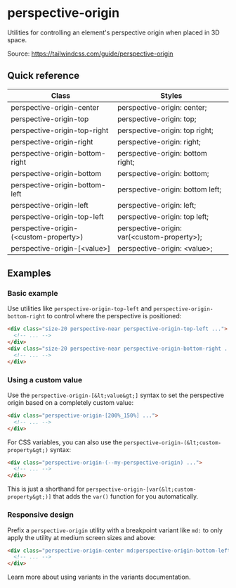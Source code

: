 # perspective-origin

Utilities for controlling an element's perspective origin when placed in 3D space.

Source: https://tailwindcss.com/guide/perspective-origin

## Quick reference

| Class                          | Styles                     |
|--------------------------------|----------------------------|
| perspective-origin-center      | perspective-origin: center; |
| perspective-origin-top         | perspective-origin: top;    |
| perspective-origin-top-right   | perspective-origin: top right; |
| perspective-origin-right       | perspective-origin: right;  |
| perspective-origin-bottom-right| perspective-origin: bottom right; |
| perspective-origin-bottom      | perspective-origin: bottom; |
| perspective-origin-bottom-left | perspective-origin: bottom left; |
| perspective-origin-left        | perspective-origin: left;   |
| perspective-origin-top-left    | perspective-origin: top left; |
| perspective-origin-(&lt;custom-property&gt;) | perspective-origin: var(&lt;custom-property&gt;); |
| perspective-origin-\[&lt;value&gt;\] | perspective-origin: &lt;value&gt;; |

## Examples

### Basic example

Use utilities like `perspective-origin-top-left` and `perspective-origin-bottom-right` to control where the perspective is positioned:

```html
<div class="size-20 perspective-near perspective-origin-top-left ...">
  <!-- ... -->
</div>
<div class="size-20 perspective-near perspective-origin-bottom-right ...">
  <!-- ... -->
</div>
```

### Using a custom value

Use the `perspective-origin-[&lt;value&gt;]` syntax to set the perspective origin based on a completely custom value:

```html
<div class="perspective-origin-[200%_150%] ...">
  <!-- ... -->
</div>
```

For CSS variables, you can also use the `perspective-origin-(&lt;custom-property&gt;)` syntax:

```html
<div class="perspective-origin-(--my-perspective-origin) ...">
  <!-- ... -->
</div>
```

This is just a shorthand for `perspective-origin-[var(&lt;custom-property&gt;)]` that adds the `var()` function for you automatically.

### Responsive design

Prefix a `perspective-origin` utility with a breakpoint variant like `md:` to only apply the utility at medium screen sizes and above:

```html
<div class="perspective-origin-center md:perspective-origin-bottom-left ...">
  <!-- ... -->
</div>
```

Learn more about using variants in the variants documentation.
